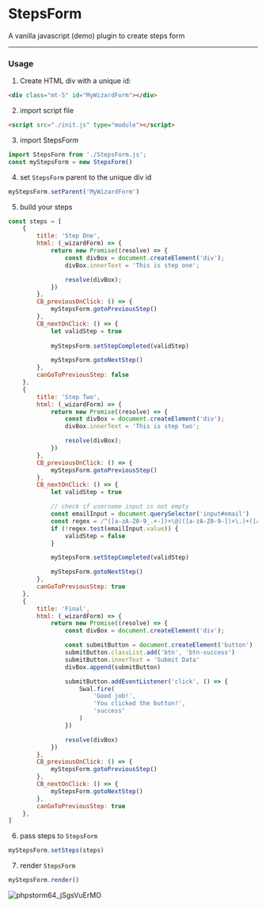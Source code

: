 # StepsForm
A vanilla javascript (demo) plugin to create steps form

---

### Usage

1. Create HTML div with a unique id:
```html
<div class="mt-5" id="MyWizardForm"></div>
```

2. import script file
```html
<script src="./init.js" type="module"></script>
```

3. import StepsForm
```javascript
import StepsForm from './StepsForm.js';
const myStepsForm = new StepsForm()
```

4. set `StepsForm` parent to the unique div id
```javascript
myStepsForm.setParent('MyWizardForm')
```

5. build your steps
```javascript
const steps = [
    {
        title: 'Step One',
        html: (_wizardForm) => {
            return new Promise((resolve) => {
                const divBox = document.createElement('div');
                divBox.innerText = 'This is step one';

                resolve(divBox);
            })
        },
        CB_previousOnClick: () => {
            myStepsForm.gotoPreviousStep()
        },
        CB_nextOnClick: () => {
            let validStep = true
            
            myStepsForm.setStepCompleted(validStep)

            myStepsForm.gotoNextStep()
        },
        canGoToPreviousStep: false
    },
    {
        title: 'Step Two',
        html: (_wizardForm) => {
            return new Promise((resolve) => {
                const divBox = document.createElement('div');
                divBox.innerText = 'This is step two';

                resolve(divBox);
            })
        },
        CB_previousOnClick: () => {
            myStepsForm.gotoPreviousStep()
        },
        CB_nextOnClick: () => {
            let validStep = true

            // check if username input is not empty
            const emailInput = document.querySelector('input#email')
            const regex = /^([a-zA-Z0-9_.+-])+\@(([a-zA-Z0-9-])+\.)+([a-zA-Z0-9]{2,4})+$/;
            if (!regex.test(emailInput.value)) {
                validStep = false
            }

            myStepsForm.setStepCompleted(validStep)

            myStepsForm.gotoNextStep()
        },
        canGoToPreviousStep: true
    },
    {
        title: 'Final',
        html: (_wizardForm) => {
            return new Promise((resolve) => {
                const divBox = document.createElement('div');

                const submitButton = document.createElement('button')
                submitButton.classList.add('btn', 'btn-success')
                submitButton.innerText = 'Submit Data'
                divBox.append(submitButton)

                submitButton.addEventListener('click', () => {
                    Swal.fire(
                        'Good job!',
                        'You clicked the button!',
                        'success'
                    )
                })

                resolve(divBox)
            })
        },
        CB_previousOnClick: () => {
            myStepsForm.gotoPreviousStep()
        },
        CB_nextOnClick: () => {
            myStepsForm.gotoNextStep()
        },
        canGoToPreviousStep: true
    },
]
```

6. pass steps to `StepsForm`
```javascript
myStepsForm.setSteps(steps)
```

7. render `StepsForm`
```javascript
myStepsForm.render()
```

![phpstorm64_jSgsVuErMO](https://user-images.githubusercontent.com/25286081/213615478-eb9185e4-1063-4fb7-afb4-e005a9f66390.gif)
